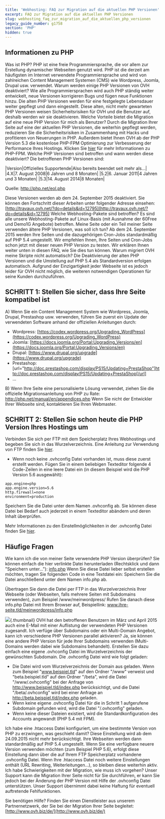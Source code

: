 ```yaml
---
title: 'Webhosting: FAQ zur Migration auf die aktuellen PHP Versionen'
excerpt: FAQ zur Migration auf die aktuellen PHP Versionen
slug: webhosting_faq_zur_migration_auf_die_aktuellen_php_versionen
legacy_guide_number: g1758
section: 'PHP'
hidden: true
---
```



## Informationen zu PHP
Was ist PHP?
PHP ist eine freie Programmiersprache, die vor allem zur Erstellung dynamischer Webseiten genutzt wird.
PHP ist die derzeit am häufigsten im Internet verwendete Programmiersprache und wird von zahlreichen Content Management Systemen (CMS) wie Wordpress, Joomla, Drupal usw. verwendet.
Warum werden einige PHP Versionen von OVH deaktiviert?
Wie alle Programmiersprachen wird auch PHP ständig weiter entwickelt, neue Versionen korrigieren Bugs und fügen neue Funktionen hinzu. Die alten PHP Versionen werden für eine festgelegte Lebensdauer weiter gepflegt und dann eingestellt.
Diese alten, nicht mehr gewarteten PHP Versionen weisen Sicherheitsrisiken für OVH und die Benutzer auf, deshalb werden wir sie deaktivieren.
Welche Vorteile bietet die Migration auf eine neue PHP Version für mich als Benutzer?
Durch die Migration Ihrer Seite auf eine der aktuellen PHP Versionen, die weiterhin gepflegt werden, reduzieren Sie die Sicherheitsrisiken in Zusammenhang mit Hacks und profitieren von Neuerungen in PHP.
Außerdem bietet Ihnen OVH ab der PHP Version 5.3 die kostenlose PHP-FPM Optimierung zur Verbesserung der Performance Ihres Hostings. Klicken Sie [hier](https://www.ovh.de/hosting/php-fpm-optimierung.xml) für mehr Informationen zu PHP-FPM.
Welche PHP Versionen sind betroffen und wann werden diese deaktiviert?
Die betroffenen PHP Versionen sind:

|Version|Offizielles Supportende|Also bereits beendet seit mehr als...|
|4.X|7. August 2008|6 Jahren und 8 Monaten|
|5.2|6. Januar 2011|4 Jahren und 3 Monaten|
|5.3|14. August 2014|8 Monaten|


Quelle: http://php.net/eol.php

Diese Versionen werden ab dem 24. September 2015 deaktiviert. Sie können den Fortschritt dieser Arbeiten unter folgender Adresse einsehen: [http://travaux.ovh.net/?do=details&id=12795](http://travaux.ovh.net/?do=details&id=12795)
Welche Webhosting-Pakete sind betroffen?
Es sind alle unsere Webhosting-Pakete auf Linux-Basis (mit Ausnahme der 60Free und Demo1G Angebote) betroffen.
Meine Seite oder ein Teil meiner Seite verwenden ältere PHP Versionen, was soll ich tun?
Ab dem 24. September 2015 werden Ihre Seiten und die dazugehörigen Cron-Jobs standardmäßig auf PHP 5.4 umgestellt.
Wir empfehlen Ihnen, Ihre Seiten und Cron-Jobs schon jetzt mit dieser neuen PHP Version zu testen. Wir erklären Ihnen weiter unten in diesen FAQ, wie Sie dies tun können.
Warum migriert OVH meine Skripte nicht automatisch?
Die Deaktivierung der alten PHP Versionen und die Umstellung auf PHP 5.4 als Standardversion erfolgen automatisch.
Aufgrund der Einzigartigkeit jeder Webseite ist es jedoch leider für OVH nicht möglich, die weiteren notwendigen Operationen für seine Kunden durchzuführen.


## SCHRITT 1: Stellen Sie sicher, dass Ihre Seite kompatibel ist
A) Wenn Sie ein Content Management System wie Wordpress, Joomla, Drupal, Prestashop usw. verwenden, führen Sie zuerst ein Update der verwendeten Software anhand der offiziellen Anleitungen durch:


- Wordpress: [https://codex.wordpress.org/Upgrading_WordPress](https://codex.wordpress.org/Upgrading_WordPress)
- Joomla: [https://docs.joomla.org/Portal:Upgrading_Versions/en](https://docs.joomla.org/Portal:Upgrading_Versions/en)
- Drupal: [https://www.drupal.org/upgrade](https://www.drupal.org/upgrade)
- Prestashop: [url="http://doc.prestashop.com/display/PS15/Updating+PrestaShop"]http://doc.prestashop.com/display/PS15/Updating+PrestaShop[/url]
- ...


B) Wenn Ihre Seite eine personalisierte Lösung verwendet, ziehen Sie die offizielle Migrationsanleitung von PHP zu Rate: http://php.net/manual/en/appendices.php
Wenn Sie nicht der Entwickler Ihrer Webseite sind, kontaktieren Sie Ihren Webmaster.


## SCHRITT 2: Stellen Sie schon heute die PHP Version Ihres Hostings um
Verbinden Sie sich per FTP mit dem Speicherplatz Ihres Webhostings und begeben Sie sich in das Wurzelverzeichnis. Eine Anleitung zur Verwendung von FTP finden Sie [hier](https://www.ovh.de/g1380.verwendung-von-filezilla).


- Wenn noch keine .ovhconfig Datei vorhanden ist, muss diese zuerst erstellt werden. Fügen Sie in einem beliebigen Texteditor folgende 4 Code-Zeilen in eine leere Datei ein (in diesem Beispiel wird die PHP Version 5.6 ausgewählt):


```
app.engine=php
app.engine.version=5.6
http.firewall=none
environment=production
```



Speichern Sie die Datei unter dem Namen .ovhconfig ab. Sie können diese Datei bei Bedarf auch jederzeit in einem Texteditor abändern und deren Inhalt überprüfen.

Mehr Informationen zu den Einstellmöglichkeiten in der .ovhconfig Datei finden Sie [hier](http://www.ovh.de/g1207.konfiguration_von_php_fur_ein_ovh_webhosting_2014).


## Häufige Fragen
Wie kann ich die von meiner Seite verwendete PHP Version überprüfen?
Sie können einfach die hier verlinkte Datei herunterladen (Rechtsklick und dann "Speichern unter..."): [info.php](https://www.ovh.com/fr/documents/info.php)
Wenn Sie diese Datei lieber selbst erstellen möchten, tragen Sie folgenden Code in eine Textdatei ein: <?php phpinfo(); ?>
Speichern Sie die Datei anschließend unter dem Namen info.php ab.

Übertragen Sie dann die Datei per FTP in das Wurzelverzeichnis Ihrer Webseite (oder Webseiten, falls mehrere Seiten mit Subdomains verwenden), zum Beispiel /www/meinwordpress/
Rufen Sie danach diese info.php Datei mit Ihrem Browser auf, Beispiellink: www.ihre-seite.tld/meinwordpress/info.php

![](images/img_2601.jpg){.thumbnail}
OVH hat den betroffenen Benutzern im März und April 2015 auch eine E-Mail mit einer Auflistung der verwendeten PHP Versionen zugesandt.
Ich verfüge über Subdomains oder ein Multi-Domain Angebot, kann ich verschiedene PHP Versionen parallel aktivieren?
Ja, sie können eine andere PHP Version für jede Ihrer Subdomains verwenden (Multi-Domains werden dabei wie Subdomains behandelt).
Erstellen Sie dazu einfach eine eigene .ovhconfig Datei im Wurzelverzeichnis der gewünschten Subdomain. Die .ovhconfig Datei wird wie folgt geladen:


- Die Datei wird vom Wurzelverzeichnis der Domain aus geladen. Wenn zum Beispiel "www.beispiel.tld" auf den Ordner "/www" verweist und "beta.beispiel.tld" auf den Ordner "/beta", wird die Datei "/www/.ovhconfig" bei der Anfrage von http://www.beispiel.tld/index.php berücksichtigt, und die Datei "/beta/.ovhconfig" wird bei einer Anfrage an http://beta.beispiel.tld/index.php geladen.
- Wenn keine eigene .ovhconfig Datei für die in Schritt 1 aufgerufene Subdomain gefunden wird, wird die Datei "/.ovhconfig" geladen.
- Wenn keine dieser Dateien existiert, wird die Standardkonfiguration des Accounts angewandt (PHP 5.4 mit FPM).


Ich habe eine .htaccess Datei konfiguriert, um eine bestimmte Version von PHP zu erzwingen, was geschieht damit?
Diese Einstellung wird ab dem 24.09.2015 nicht mehr berücksichtigt. Ihre Webseiten werden dann standardmäßig auf PHP 5.4 umgestellt. Wenn Sie eine verfügbare neuere Version verwenden möchten (zum Beispiel PHP 5.6), erfolgt diese Einstellung dann über die auf Ihrem FTP Speicherplatz vorhandene .ovhconfig Datei.
Wenn Ihre .htaccess Datei noch weitere Einstellungen enthält (URL Rewriting, Weiterleitungen...), so bleiben diese weiterhin aktiv.
Ich habe Schwierigkeiten mit der Migration, wie muss ich vorgehen?
Unser Support kann die Migration Ihrer Seite nicht für Sie durchführen, er kann Sie jedoch bei der Änderung der PHP Version mit Hilfe der .ovhconfig Datei unterstützen. Unser Support übernimmt dabei keine Haftung für eventuell auftretende Fehlfunktionen.

Sie benötigen Hilfe? Finden Sie einen Dienstleister aus unserem Partnernetzwerk, der Sie bei der Migration Ihrer Seite begleitet: [http://www.ovh.biz/de/](http://www.ovh.biz/de/)

